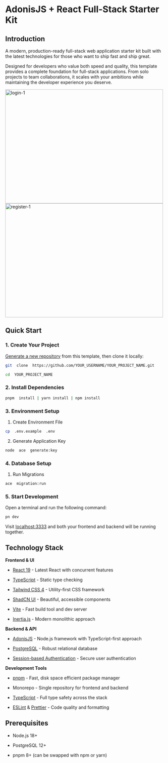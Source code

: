 # AdonisJS + React Full-Stack Starter Kit

## Introduction

A modern, production-ready full-stack web application starter kit built with the latest technologies for those who want to ship fast and ship great.

Designed for developers who value both speed and quality, this template provides a complete foundation for full-stack applications. From solo projects to team collaborations, it scales with your ambitions while maintaining the developer experience you deserve.

<img width="500" height="360" alt="login-1" src="https://github.com/user-attachments/assets/c344ffe2-0b93-47b3-82ae-85f07c8e28c0" />
<img width="500" height="360" alt="register-1" src="https://github.com/user-attachments/assets/603f7ef2-73fd-4cee-905e-b416a2238142" />



## Quick Start

### 1. Create Your Project

[Generate a new repository](https://github.com/wsameer/adonisjs-react-starter-kit/generate) from this template, then clone it locally:

```bash
git  clone  https://github.com/YOUR_USERNAME/YOUR_PROJECT_NAME.git

cd  YOUR_PROJECT_NAME
```

### 2. Install Dependencies

```bash
pnpm  install | yarn install | npm install
```

### 3. Environment Setup

1. Create Environment File

```bash
cp  .env.example  .env
```

2. Generate Application Key

```bash
node  ace  generate:key
```

### 4. Database Setup

1. Run Migrations

```bash
ace  migration:run
```

### 5. Start Development

Open a terminal and run the following command:

```bash
pn dev
```

Visit [localhost:3333](http://localhost:3333) and both your frontend and backend will be running together.

## Technology Stack

**Frontend & UI**

- [React 19](https://react.dev/) - Latest React with concurrent features

- [TypeScript](https://www.typescriptlang.org/) - Static type checking

- [Tailwind CSS 4](https://tailwindcss.com/) - Utility-first CSS framework

- [ShadCN UI](https://ui.shadcn.com/) - Beautiful, accessible components

- [Vite](https://vite.dev/) - Fast build tool and dev server

- [Inertia.js](https://inertiajs.com/) - Modern monolithic approach

**Backend & API**

- [AdonisJS](https://docs.adonisjs.com/guides/preface/introduction) - Node.js framework with TypeScript-first approach

- [PostgreSQL](https://www.postgresql.org/) - Robust relational database

- [Session-based Authentication](https://docs.adonisjs.com/guides/authentication/session-guard) - Secure user authentication

**Development Tools**

- [pnpm](https://pnpm.io/) - Fast, disk space efficient package manager

- Monorepo - Single repository for frontend and backend

- [TypeScript](https://www.typescriptlang.org/) - Full type safety across the stack

- [ESLint](https://eslint.org/) & [Prettier](https://prettier.io/) - Code quality and formatting

## Prerequisites

- Node.js 18+

- PostgreSQL 12+

- pnpm 8+ (can be swapped with npm or yarn)
